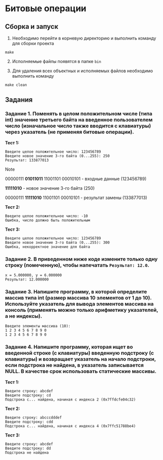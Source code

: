 # Битовые операции

## Сборка и запуск

1. Необходимо перейти в корневую директорию и выполнить команду для сборки проекта

```
make
```

2. Исполняемые файлы появятся в папке ```bin```

3. Для удаления всех объектных и исполняемых файлов необходимо выполнить команду

```
make clean
```

## Задания

### Задание 1. Поменять в целом положительном числе (типа int) значение третьего байта на введенное пользователем число (изначальное число также вводится с клавиатуры) через указатель (не применяя битовые операции).

**Тест 1:**

```
Введите целое положительное число: 123456789
Введите новое значение 3-го байта (0...255): 250
Результат: 133877013
```

> [!NOTE]
> 00000111 **01011011** 11001101 00010101 - входные данные (123456789)
> 
> **11111010** - новое значение 3-го байта (250)
> 
> 00000111 **11111010** 11001101 00010101 - результат замены (133877013)

**Тест 2:**

```
Введите целое положительное число: -10
Ошибка, число должно быть положительным
```

**Тест 3:**

```
Введите целое положительное число: 123456789
Введите новое значение 3-го байта (0...255): 300
Ошибка, некорректное значение для байта
```

### Задание 2. В приведенном ниже коде измените только одну строку (помеченную), чтобы напечатать ```Результат: 12.0```.

```
x = 5.000000, y = 6.000000
Результат: 12.000000
```

### Задание 3. Напишите программу, в которой определите массив типа int (размер массива 10 элементов от 1 до 10). Используйте указатель для вывода элементов массива на консоль (применять можно только арифметику указателей, а не индексы).

```
Введите элементы массива (10):
1 2 3 4 5 6 7 8 9 0
1 2 3 4 5 6 7 8 9 0
```

### Задание 4. Напишите программу, которая ищет во введенной строке (с клавиатуры) введенную подстроку (с клавиатуры) и возвращает указатель на начало подстроки, если подстрока не найдена, в указатель записывается NULL. В качестве срок использовать статические массивы.

**Тест 1:**

```
Введите строку: abcdef
Введите подстроку: cd
Подстрока c... найдена, начиная с индекса 2 (0x7ffdcfe04c32)
```

**Тест 2:**

```
Введите строку: abcccdddef
Введите подстроку: cdd
Подстрока c... найдена, начиная с индекса 4 (0x7ffc51788be4)
```

**Тест 3:**

```
Введите строку: abcdef
Введите подстроку: dd
Подстрока не найдена
```